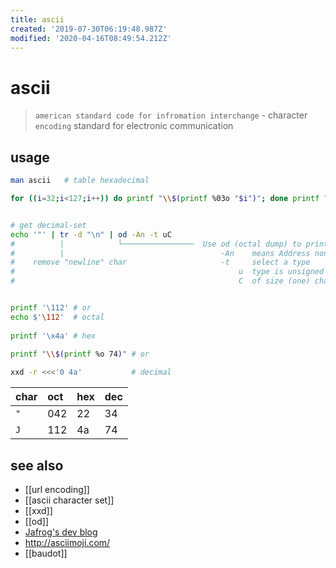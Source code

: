 ```yaml
---
title: ascii
created: '2019-07-30T06:19:48.987Z'
modified: '2020-04-16T08:49:54.212Z'
---
```


# ascii

> `american standard code for infromation interchange` - character `encoding` standard for electronic communication

## usage
```sh
man ascii   # table hexadecimal

for ((i=32;i<127;i++)) do printf "\\$(printf %03o "$i")"; done printf "\n"    # print all avail. characters


# get decimal-set
echo '"' | tr -d "\n" | od -An -t uC
#          |            └────────────────  Use od (octal dump) to print:
#          |                                   -An    means Address none
#    remove "newline" char                     -t     select a type
#                                                  u  type is unsigned decimal.
#                                                  C  of size (one) char


printf '\112' # or 
echo $'\112'  # octal 
 
printf '\x4a' # hex
 
printf "\\$(printf %o 74)" # or 

xxd -r <<<'0 4a'           # decimal
```

char | oct | hex |dec
:--  | :-- | :-- |:--
`"`  | 042 | 22  | 34
`J`  | 112 | 4a  | 74

## see also
- [[url encoding]]
- [[ascii character set]]
- [[xxd]]
- [[od]]
- [Jafrog's dev blog](http://jafrog.com/2013/11/23/colors-in-terminal.html)
- http://asciimoji.com/
- [[baudot]]
